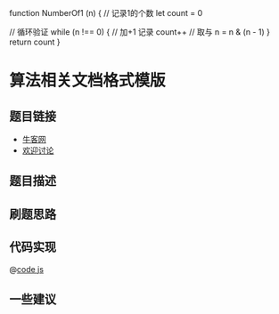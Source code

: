 function NumberOf1 (n) {
  // 记录1的个数
  let count = 0

  // 循环验证
  while (n !== 0) {
    // 加+1 记录
    count++
    // 取与
    n = n & (n - 1)
  }
  return count
}

# 算法相关文档格式模版

## 题目链接

- [牛客网]()
- [欢迎讨论]()

## 题目描述

## 刷题思路

## 代码实现

@[code js](@code/algorithm/剑指/栈队列堆/firstAppearingOnce.js)

## 一些建议
